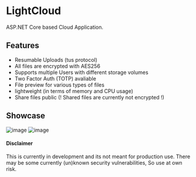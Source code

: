 # LightCloud
ASP.NET Core based Cloud Application.
## Features
* Resumable Uploads (tus protocol)
* All files are encrypted with AES256
* Supports multiple Users with different storage volumes
* Two Factor Auth (TOTP) avaliable
* File preview for various types of files
* lightweight (in terms of memory and CPU usage)
* Share files public (! Shared files are currently not encrypted !)

## Showcase
![image](https://user-images.githubusercontent.com/37376241/125870471-1329c86c-9a44-4b18-8ca9-f472799341aa.png)
![image](https://user-images.githubusercontent.com/37376241/125870493-7b845c69-04ad-438d-9de4-ef5d181e05e2.png)


#### Disclaimer
This is currently in development and its not meant for production use. There may be some currently (un)known security vulnerabilities, So use at own risk.
